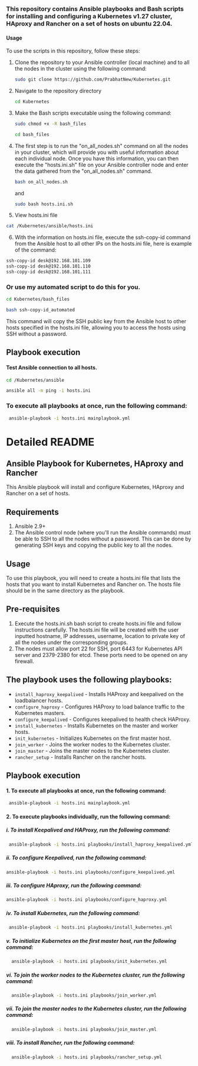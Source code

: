 ### This repository contains Ansible playbooks and Bash scripts for installing and configuring a Kubernetes v1.27 cluster, HAproxy and Rancher on a set of hosts on ubuntu 22.04.
#### Usage
To use the scripts in this repository, follow these steps:
1. Clone the repository to your Ansible controller (local machine) and to all the nodes in the cluster using the following command:
   ```sh
   sudo git clone https://github.com/PrabhatNew/Kubernetes.git
   ```

2. Navigate to the repository directory
   ```sh 
   cd Kubernetes
   ```

3. Make the Bash scripts executable using the following command:
   ```sh
   sudo chmod +x -R bash_files
   ```
   ```sh
   cd bash_files
   ```

4. The first step is to run the "on_all_nodes.sh" command on all the nodes in your cluster, which will provide you with useful information about each individual node. Once you have this information, you can then execute the "hosts.ini.sh" file on your Ansible controller node and enter the data gathered from the "on_all_nodes.sh" command. 
   ```sh
   bash on_all_nodes.sh
   ```
   and

   ```sh
   sudo bash hosts.ini.sh
   ```

5. View hosts.ini file 
```sh
cat /Kubernetes/ansible/hosts.ini
```

6. With the information on hosts.ini file, execute the ssh-copy-id command from the Ansible host to all other IPs on the hosts.ini file, here is example of the command:
```sh
ssh-copy-id desk@192.168.101.109
ssh-copy-id desk@192.168.101.110
ssh-copy-id desk@192.168.101.111
```
### Or use my automated script to do this for you.
```sh
cd Kubernetes/bash_files
```
```sh
bash ssh-copy-id_automated
```
This command will copy the SSH public key from the Ansible host to other hosts specified in the hosts.ini file, allowing you to access the hosts using SSH without a password.

## Playbook execution

#### Test Ansible connection to all hosts.
```sh
cd /Kubernetes/ansible
```
```sh
ansible all -m ping -i hosts.ini 
```
### To execute all playbooks at once, run the following command:
```sh
 ansible-playbook -i hosts.ini mainplaybook.yml 
```

# Detailed README

## Ansible Playbook for Kubernetes, HAproxy and Rancher
This Ansible playbook will install and configure Kubernetes, HAproxy and Rancher on a set of hosts.
## Requirements
1. Ansible 2.9+
2. The Ansible control node (where you'll run the Ansible commands) must be able to SSH to all the nodes without a password. This can be done by generating SSH keys and copying the public key to all the nodes.

## Usage
To use this playbook, you will need to create a hosts.ini file that lists the hosts that you want to install Kubernetes and Rancher on. The hosts file should be in the same directory as the playbook.

## Pre-requisites
1. Execute the hosts.ini.sh bash script to create hosts.ini file and follow instructions carefully. The hosts.ini file will be created with the user inputted hostname, IP addresses, username, location to private key of all the nodes under the corresponding groups. 
2. The nodes must allow port 22 for SSH, port 6443 for Kubernetes API server and 2379-2380 for etcd. These ports need to be opened on any firewall.

## The playbook uses the following playbooks:
* `install_haproxy_keepalived` - Installs HAProxy and keepalived on the loadbalancer hosts.
* `configure_haproxy` - Configures HAProxy to load balance traffic to the Kubernetes masters.
* `configure_keepalived` - Configures keepalived to health check HAProxy.
* `install_kubernetes` - Installs Kubernetes on the master and worker hosts.
* `init_kubernetes` - Initializes Kubernetes on the first master host.
* `join_worker` - Joins the worker nodes to the Kubernetes cluster.
* `join_master` - Joins the master nodes to the Kubernetes cluster.
* `rancher_setup` - Installs Rancher on the rancher hosts.

## Playbook execution
#### 1. To execute all playbooks at once, run the following command:
```sh
 ansible-playbook -i hosts.ini mainplaybook.yml 
```

#### 2. To execute playbooks individually, run the following command:

 #####   i. To install Keepalived and HAProxy, run the following command:
```sh
 ansible-playbook -i hosts.ini playbooks/install_haproxy_keepalived.yml
```
 
 #####   ii. To configure Keepalived, run the following command:
 ```sh
 ansible-playbook -i hosts.ini playbooks/configure_keepalived.yml
```

 #####   iii. To configure HAproxy, run the following command:
 ```sh
 ansible-playbook -i hosts.ini playbooks/configure_haproxy.yml
```
 #####   iv. To install Kubernetes, run the following command:
```sh
 ansible-playbook -i hosts.ini playbooks/install_kubernetes.yml 
```

 #####   v. To initialize Kubernetes on the first master host, run the following command:
```sh
  ansible-playbook -i hosts.ini playbooks/init_kubernetes.yml
```

 #####   vi. To join the worker nodes to the Kubernetes cluster, run the following command:
```sh
  ansible-playbook -i hosts.ini playbooks/join_worker.yml 
```

 #####  vii. To join the master nodes to the Kubernetes cluster, run the following command:
```sh
  ansible-playbook -i hosts.ini playbooks/join_master.yml 
```

 #####   viii. To install Rancher, run the following command:
```sh
  ansible-playbook -i hosts.ini playbooks/rancher_setup.yml 
```

